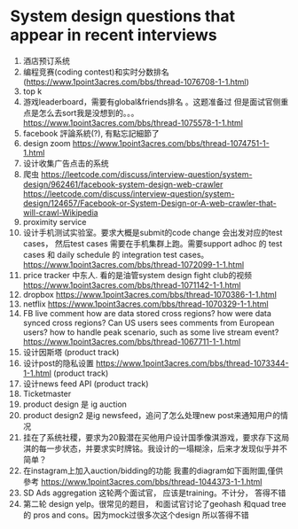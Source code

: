 # System design questions that appear in recent interviews
1. 酒店预订系统
2. 编程竞赛(coding contest)和实时分数排名(https://www.1point3acres.com/bbs/thread-1076708-1-1.html)
3. top k
4.  游戏leaderboard，需要有global&friends排名 。这题准备过 但是面试官侧重点是怎么去sort我是没想到的。。。 https://www.1point3acres.com/bbs/thread-1075578-1-1.html
5. facebook 評論系統(?), 有點忘記細節了
6. design zoom https://www.1point3acres.com/bbs/thread-1074751-1-1.html
7. 设计收集广告点击的系统
8. 爬虫 https://leetcode.com/discuss/interview-question/system-design/962461/facebook-system-design-web-crawler https://leetcode.com/discuss/interview-question/system-design/124657/Facebook-or-System-Design-or-A-web-crawler-that-will-crawl-Wikipedia
11. proximity service
12. 设计手机测试实验室。要求大概是submit的code change 会出发对应的test cases， 然后test cases 需要在手机集群上跑。需要support adhoc 的 test cases 和 daily schedule 的 integration test cases。https://www.1point3acres.com/bbs/thread-1072099-1-1.html
13. price tracker 中东人. 看的是油管system design fight club的视频 https://www.1point3acres.com/bbs/thread-1071142-1-1.html
14. dropbox https://www.1point3acres.com/bbs/thread-1070386-1-1.html
15. netflix https://www.1point3acres.com/bbs/thread-1070329-1-1.html
16. FB live comment how are data stored cross regions? how were data synced cross regions? Can US users sees comments from European users? how to handle peak scenario, such as some live stream event? https://www.1point3acres.com/bbs/thread-1067711-1-1.html
17. 设计因斯塔 (product track)
10. 设计post的隐私设置 https://www.1point3acres.com/bbs/thread-1073344-1-1.html (product track)
11. 设计news feed API (product track)
12. Ticketmaster
14. product design 是 ig auction
15. product design2 是ig newsfeed，追问了怎么处理new post来通知用户的情况
1. 挂在了系统社稷，要求为20毅潜在买他用户设计国季像淇游戏，要求存下这局淇的每一步状态，并要求实时牌铭。我设计的一塌糊涂，后来才发现似乎并不简单？
2. 在instagram上加入auction/bidding的功能
我畫的diagram如下面附圖,僅供參考
https://www.1point3acres.com/bbs/thread-1044373-1-1.html
3.  SD
Ads aggregation
这轮两个面试官， 应该是training。不计分， 答得不错
4. 第二轮
design yelp。很常见的题目，
和面试官讨论了geohash 和quad tree的 pros
and cons。因为mock过很多次这个design 所以答得不错
